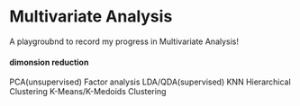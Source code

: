 # Multivariate Analysis

A playgroubnd to record my progress in Multivariate Analysis!

#### dimonsion reduction
PCA(unsupervised)
Factor analysis
LDA/QDA(supervised)
KNN
Hierarchical Clustering
K-Means/K-Medoids Clustering
 
